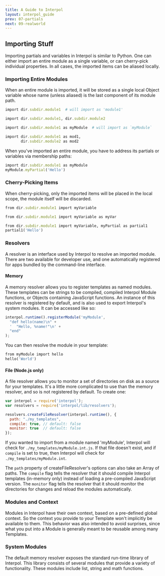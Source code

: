 ```yaml
---
title: A Guide to Interpol
layout: interpol_guide
prev: 07-partials
next: 09-realworld
---
```

## Importing Stuff
Importing partials and variables in Interpol is similar to Python.  One can either import an entire module as a single variable, or can cherry-pick individual properties.  In all cases, the imported items can be aliased locally.

### Importing Entire Modules
When an entire module is imported, it will be stored as a single local Object variable whose name (unless aliased) is the last component of its module path.

```ruby
import dir.subdir.module1  # will import as 'module1'

import dir.subdir.module1, dir.subdir.module2

import dir.subdir.module1 as myModule  # will import as `myModule`

import dir.subdir.module1 as mod1,
       dir.subdir.module2 as mod2
```

When you've imported an entire module, you have to address its partials or variables via membership paths:

```ruby
import dir.subdir.module1 as myModule
myModule.myPartial('Hello')
```

### Cherry-Picking Items
When cherry-picking, only the imported items will be placed in the local scope, the module itself will be discarded.

```ruby
from dir.subdir.module1 import myVariable

from dir.subdir.module1 import myVariable as myVar

from dir.subdir.module1 import myVariable, myPartial as partial1
partial1('Hello')
```

### Resolvers
A resolver is an interface used by Interpol to resolve an imported module.  There are two available for developer use, and one automatically registered for apps bundled by the command-line interface.

#### Memory
A memory resolver allows you to register templates as named modules.  These templates can be strings to be compiled, compiled Interpol Module functions, or Objects containing JavaScript functions.  An instance of this resolver is registered by default, and is also used to export Interpol's system modules.  It can be accessed like so:

```javascript
interpol.runtime().registerModule('myModule',
  "def hello(name)\n" +
  '  "Hello, %name!"\n' +
  "end"
);
```

You can then resolve the module in your template:

```ruby
from myModule import hello
hello('World')
```

#### File (Node.js only)
A file resolver allows you to monitor a set of directories on disk as a source for your templates.  It's a little more complicated to use than the memory resolver, and so is not registered by default.  To create one:

```javascript
var interpol = require('interpol');
var resolvers = require('interpol/lib/resolvers');

resolvers.createFileResolver(interpol.runtime(), {
  path: "./my_templates",
  compile: true, // default: false
  monitor: true  // default: false
});
```

If you wanted to import from a module named 'myModule', Interpol will check for `./my_templates/myModule.int.js`.  If that file doesn't exist, and if `compile` is set to true, then Interpol will check for `./my_templates/myModule.int`.

The `path` property of createFileResolver's options can also take an Array of paths.  The `compile` flag tells the resolver that it should compile Interpol templates (in-memory only) instead of loading a pre-compiled JavaScript version.  The `monitor` flag tells the resolver that it should monitor the directories for changes and reload the modules automatically.


### Modules and Context
Modules in Interpol have their own context, based on a pre-defined global context.  So the context you provide to your Template won't implicitly be available to them.  This behavior was also intended to avoid surprises, since what you put into a Module is generally meant to be reusable among many Templates.

### System Modules
The default memory resolver exposes the standard run-time library of Interpol.  This library consists of several modules that provide a variety of functionality.  These modules include list, string and math functions.

